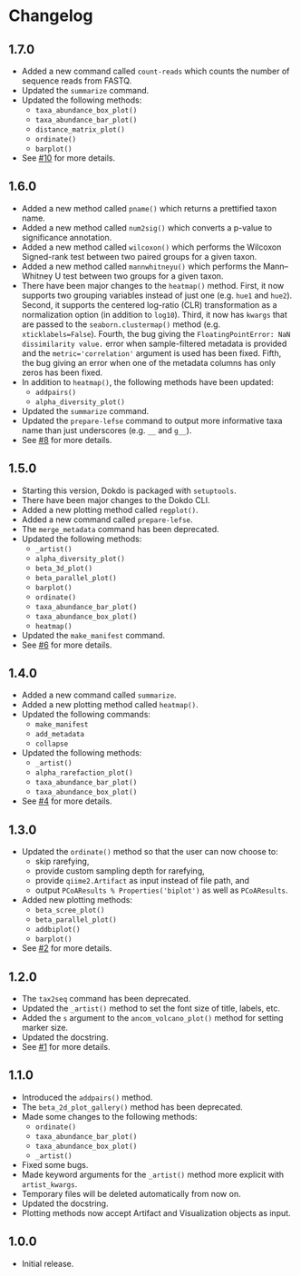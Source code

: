 # Changelog

## 1.7.0

* Added a new command called `count-reads` which counts the number of sequence reads from FASTQ.
* Updated the `summarize` command.
* Updated the following methods:
    * `taxa_abundance_box_plot()`
    * `taxa_abundance_bar_plot()`
    * `distance_matrix_plot()`
    * `ordinate()`
    * `barplot()`
* See [#10](https://github.com/sbslee/dokdo/issues/10) for more details.

## 1.6.0

* Added a new method called `pname()` which returns a prettified taxon name.
* Added a new method called `num2sig()` which converts a p-value to significance annotation.
* Added a new method called `wilcoxon()` which performs the Wilcoxon Signed-rank test between two paired groups for a given taxon.
* Added a new method called `mannwhitneyu()` which performs the Mann–Whitney U test between two groups for a given taxon.
* There have been major changes to the `heatmap()` method. First, it now supports two grouping variables instead of just one (e.g. `hue1` and `hue2`). Second, it supports the centered log-ratio (CLR) transformation as a normalization option (in addition to `log10`). Third, it now has `kwargs` that are passed to the `seaborn.clustermap()` method (e.g. `xticklabels=False`). Fourth, the bug giving the `FloatingPointError: NaN dissimilarity value.` error when sample-filtered metadata is provided and the `metric='correlation'` argument is used has been fixed. Fifth, the bug giving an error when one of the metadata columns has only zeros has been fixed.
* In addition to `heatmap()`, the following methods have been updated:
    * `addpairs()`
    * `alpha_diversity_plot()`
* Updated the `summarize` command.
* Updated the `prepare-lefse` command to output more informative taxa name than just underscores (e.g. `__` and `g__`).
* See [#8](https://github.com/sbslee/dokdo/issues/8) for more details.

## 1.5.0

* Starting this version, Dokdo is packaged with `setuptools`.
* There have been major changes to the Dokdo CLI.
* Added a new plotting method called `regplot()`.
* Added a new command called `prepare-lefse`.
* The `merge_metadata` command has been deprecated.
* Updated the following methods:
    * `_artist()`
    * `alpha_diversity_plot()`
    * `beta_3d_plot()`
    * `beta_parallel_plot()`
    * `barplot()`
    * `ordinate()`
    * `taxa_abundance_bar_plot()`
    * `taxa_abundance_box_plot()`
    * `heatmap()`
* Updated the `make_manifest` command.
* See [#6](https://github.com/sbslee/dokdo/issues/6) for more details.

## 1.4.0

* Added a new command called `summarize`.
* Added a new plotting method called `heatmap()`.
* Updated the following commands:
    * `make_manifest`
    * `add_metadata`
    * `collapse`
* Updated the following methods:
    * `_artist()`
    * `alpha_rarefaction_plot()`
    * `taxa_abundance_bar_plot()`
    * `taxa_abundance_box_plot()`
* See [#4](https://github.com/sbslee/dokdo/issues/4) for more details.

## 1.3.0

* Updated the `ordinate()` method so that the user can now choose to:
    * skip rarefying,
    * provide custom sampling depth for rarefying,
    * provide `qiime2.Artifact` as input instead of file path, and
    * output `PCoAResults % Properties('biplot')` as well as `PCoAResults`.
* Added new plotting methods:
    * `beta_scree_plot()`
    * `beta_parallel_plot()`
    * `addbiplot()`
    * `barplot()`
* See [#2](https://github.com/sbslee/dokdo/issues/2) for more details.

## 1.2.0

* The `tax2seq` command has been deprecated.
* Updated the `_artist()` method to set the font size of title, labels, etc.
* Added the `s` argument to the `ancom_volcano_plot()` method for setting marker size.
* Updated the docstring.
* See [#1](https://github.com/sbslee/dokdo/issues/1) for more details.

## 1.1.0

* Introduced the `addpairs()` method.
* The `beta_2d_plot_gallery()` method has been deprecated.
* Made some changes to the following methods:
    * `ordinate()`
    * `taxa_abundance_bar_plot()`
    * `taxa_abundance_box_plot()`
    * `_artist()`
* Fixed some bugs.
* Made keyword arguments for the `_artist()` method more explicit with `artist_kwargs`.
* Temporary files will be deleted automatically from now on.
* Updated the docstring.
* Plotting methods now accept Artifact and Visualization objects as input.

## 1.0.0

* Initial release.
